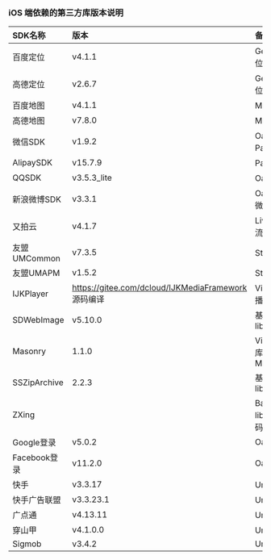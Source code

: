 ### iOS 端依赖的第三方库版本说明

|SDK名称|版本|备注（使用模块）|
|:--|:--|:--|
|百度定位|v4.1.1|Geolocation/百度定位模块 |
|高德定位|v2.6.7|Geolocation/高德定位 |
|百度地图|v4.1.1|Maps/百度地图 |
|高德地图|v7.8.0|Maps/高德地图 |
|微信SDK|v1.9.2|Oauth、Share、Payment/微信|
|AlipaySDK|v15.7.9|Payment/支付宝|
|QQSDK|v3.5.3_lite|Oauth、Share/QQ|
|新浪微博SDK|v3.3.1|Oauth、Share/新浪微博|
|又拍云|v4.1.7|LivePusher（直播推流）|
|友盟UMCommon|v7.3.5|Statistic(友盟统计)|
|友盟UMAPM|v1.5.2|Statistic(友盟统计)|
|IJKPlayer|https://gitee.com/dcloud/IJKMediaFramework 源码编译|VideoPlayer（视频播放）|
|SDWebImage|v5.10.0|基础库/对应的库 libSDWebImage.a |
|Masonry|1.1.0|VideoPlayer/对应的库 Masonry.framework|
|SSZipArchive|2.2.3|基础库/对应的库 libcoreSupport.a|
| ZXing ||Barcode/对应的库 libDCUniZXing.a 源码已修改|
|Google登录|v5.0.2|Oauth/Google|
|Facebook登录|v11.2.0|Oauth/Facebook|
|快手|v3.3.17|UniAD/快手|
|快手广告联盟|v3.3.23.1|UniAD/快手广告联盟|
|广点通|v4.13.11|UniAD/广点通|
|穿山甲|v4.1.0.0|UniAD/穿山甲|
|Sigmob|v3.4.2|UniAD/Sigmob|